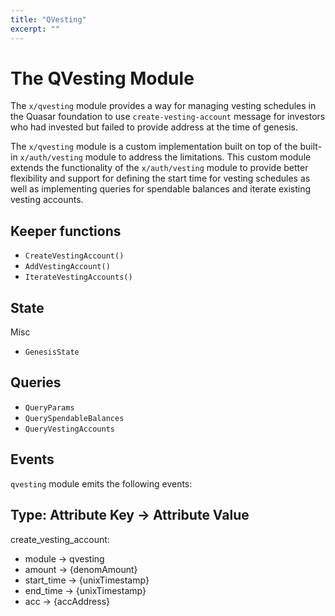 ```yaml
---
title: "QVesting"
excerpt: ""
---
```


# The QVesting Module

The `x/qvesting` module provides a way for managing vesting schedules in the Quasar foundation to
use `create-vesting-account` message for investors who had invested but failed to provide address at the time of
genesis.

The `x/qvesting` module is a custom implementation built on top of the built-in `x/auth/vesting` module to address the
limitations. This custom module extends the functionality of the `x/auth/vesting` module to
provide better flexibility and support for defining the start time for vesting schedules as well as implementing queries for spendable balances and iterate existing vesting accounts.

## Keeper functions

- `CreateVestingAccount()`
- `AddVestingAccount()`
- `IterateVestingAccounts()`

## State

Misc

- `GenesisState`

## Queries

- `QueryParams`
- `QuerySpendableBalances`
- `QueryVestingAccounts`

## Events

`qvesting` module emits the following events:

Type: Attribute Key &rarr; Attribute Value
--------------------------------------------------

create_vesting_account:
- module &rarr; qvesting
- amount &rarr; {denomAmount}
- start_time &rarr; {unixTimestamp}
- end_time &rarr; {unixTimestamp}
- acc &rarr; {accAddress}